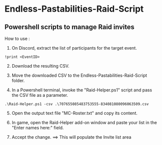 # Endless-Pastabilities-Raid-Script
## Powershell scripts to manage Raid invites

How to use :
1. On Discord, extract the list of participants for the target event.

`!print <EventID>`

2. Download the resulting CSV.

3. Move the downloaded CSV to the Endless-Pastabilities-Raid-Script folder.

4. In a Powershell terminal, invoke the "Raid-Helper.ps1" script and pass the CSV file as a parameter.

`.\Raid-Helper.ps1 -csv .\707655085483753555-834081080096063509.csv`

5. Open the output text file "MC-Roster.txt" and copy its content.

6. In game, open the Raid-Helper add-on window and paste your list in the "Enter names here:" field.

7. Accept the change.
==> This will populate the Invite list area

